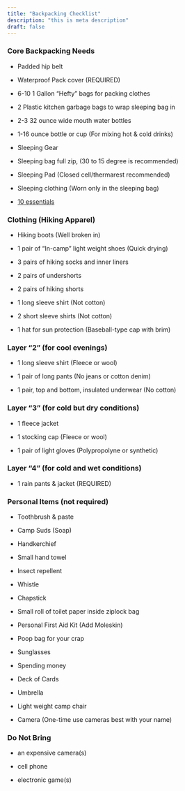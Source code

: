 ```yaml
---
title: "Backpacking Checklist"
description: "this is meta description"
draft: false
---
```


### Core Backpacking Needs
 * Padded hip belt

 * Waterproof Pack cover (REQUIRED)

 * 6-10 1 Gallon “Hefty” bags for packing clothes

 * 2 Plastic kitchen garbage bags to wrap sleeping bag in

 * 2-3 32 ounce wide mouth water bottles

 * 1-16 ounce bottle or cup (For mixing hot & cold drinks)

 * Sleeping Gear

 * Sleeping bag full zip, (30 to 15 degree is recommended)

 * Sleeping Pad (Closed cell/thermarest recommended)

 * Sleeping clothing (Worn only in the sleeping bag)
 
 * [10 essentials](/the-ten-essentials)
### Clothing (Hiking Apparel)

 * Hiking boots (Well broken in)

 * 1 pair of “In-camp” light weight shoes (Quick drying)

 * 3 pairs of hiking socks and inner liners
 
 * 2 pairs of undershorts

 * 2 pairs of hiking shorts

 * 1 long sleeve shirt (Not cotton)

 * 2 short sleeve shirts (Not cotton)

 * 1 hat for sun protection (Baseball-type cap with brim)

### Layer “2” (for cool evenings)
 * 1 long sleeve shirt (Fleece or wool)

 * 1 pair of long pants (No jeans or cotton denim)
  
 * 1 pair, top and bottom, insulated underwear (No cotton)

### Layer “3” (for cold but dry conditions)
 * 1 fleece jacket

 * 1 stocking cap (Fleece or wool)
  
 * 1 pair of light gloves (Polypropolyne or synthetic)

### Layer “4” (for cold and wet conditions)
 * 1 rain pants & jacket (REQUIRED)

### Personal Items (not required)

 * Toothbrush & paste

 * Camp Suds (Soap)

 * Handkerchief

 * Small hand towel

 * Insect repellent

 * Whistle

 * Chapstick

 * Small roll of toilet paper inside ziplock bag

 * Personal First Aid Kit (Add Moleskin)

 * Poop bag for your crap

 * Sunglasses

 * Spending money

 * Deck of Cards

 * Umbrella

 * Light weight camp chair

 * Camera (One-time use cameras best with your name)

### Do Not Bring
 
 * an expensive camera(s)
 
 * cell phone
 
 * electronic game(s)

